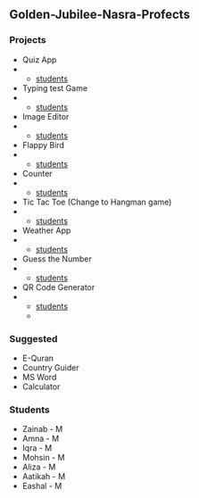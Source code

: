 ## Golden-Jubilee-Nasra-Profects

### Projects

- Quiz App
- - [students](link)
- Typing test Game
- - [students](link)
- Image Editor
- - [students](link)
- Flappy Bird
- - [students](link)
- Counter
- - [students](link)
- Tic Tac Toe (Change to Hangman game)
- - [students](link)
- Weather App
- - [students](link)
- Guess the Number
- - [students](link)
- QR Code Generator
- - [students](link)
  - 
### Suggested

- E-Quran
- Country Guider
- MS Word
- Calculator
 
### Students

- Zainab - M
- Amna - M
- Iqra - M
- Mohsin - M
- Aliza - M
- Aatikah - M
- Eashal - M
